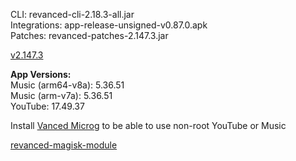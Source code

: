 CLI: revanced-cli-2.18.3-all.jar  
Integrations: app-release-unsigned-v0.87.0.apk  
Patches: revanced-patches-2.147.3.jar  

[v2.147.3](https://github.com/inotia00/revanced-patches/releases/latest)
  
**App Versions:**  
Music (arm64-v8a): 5.36.51  
Music (arm-v7a): 5.36.51  
YouTube: 17.49.37  

Install [Vanced Microg](https://github.com/TeamVanced/VancedMicroG/releases) to be able to use non-root YouTube or Music  

[revanced-magisk-module](https://github.com/j-hc/revanced-magisk-module)  
